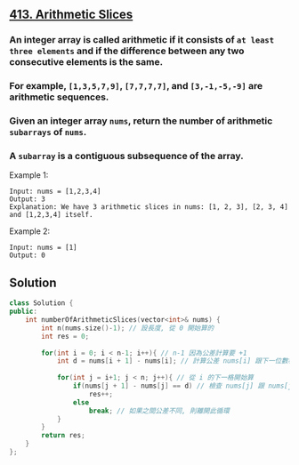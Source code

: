## [413. Arithmetic Slices](https://leetcode.com/problems/arithmetic-slices/)


### An integer array is called arithmetic if it consists of `at least three elements` and if the difference between any two consecutive elements is the same.
### For example, `[1,3,5,7,9]`, `[7,7,7,7]`, and `[3,-1,-5,-9]` are arithmetic sequences.
### Given an integer array `nums`, return the number of arithmetic `subarrays` of `nums`.
### A `subarray` is a contiguous subsequence of the array.


Example 1:
```
Input: nums = [1,2,3,4]
Output: 3
Explanation: We have 3 arithmetic slices in nums: [1, 2, 3], [2, 3, 4] and [1,2,3,4] itself.
```

Example 2:
```
Input: nums = [1]
Output: 0
```


## Solution
```c++
class Solution {
public:
    int numberOfArithmeticSlices(vector<int>& nums) {
        int n(nums.size()-1); // 設長度, 從 0 開始算的
        int res = 0;
        
        for(int i = 0; i < n-1; i++){ // n-1 因為公差計算要 +1
            int d = nums[i + 1] - nums[i]; // 計算公差 nums[i] 跟下一位數相減得公差
            
            for(int j = i+1; j < n; j++){ // 從 i 的下一格開始算
                if(nums[j + 1] - nums[j] == d) // 檢查 nums[j] 跟 nums[j+1] 之間的公差, 如果有 res++
                    res++;
                else
                    break; // 如果之間公差不同, 則離開此循環
            }
        }
        return res;
    }
};
```
